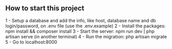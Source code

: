 ## How to start this project
1 - Setup a database and add the info, like host, database name and db login/password, on .env file (use the .env.example)
2 - Install the packages: npm install && composer install
3 - Start the server: npm run dev | php artisan serve (in another terminal)
4 - Run the migration: php artisan migrate
5 - Go to localhost:8000

